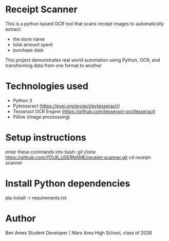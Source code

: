 # Receipt Scanner

This is a python based OCR tool that scans receipt images to automatically extract:
- the store name
- total amount spent
- purchase date

This project demonstrates real world automation using Python, OCR, and transforming data from one format to another

# Technologies used

- Python 3
- Pytesseract (https://pypi.org/project/pytesseract/)
- Tesseract OCR Engine (https://github.com/tesseract-ocr/tesseract)
- Pillow (image processsing)

# Setup instructions
enter these commands into bash: 
	git clone https://github.com/YOUR_USERNAME/receipt-scanner.git
	cd receipt-scanner

# Install Python dependencies
pip install -r requirements.txt

# Author
Ben Ames
Student Developer | Mars Area High School, class of 2026
